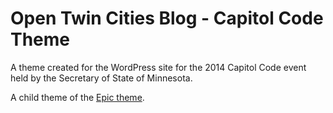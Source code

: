Open Twin Cities Blog - Capitol Code Theme
==========================================

A theme created for the WordPress site for the 2014 Capitol Code
event held by the Secretary of State of Minnesota.

A child theme of the [Epic theme](https://wordpress.org/themes/epic/).
